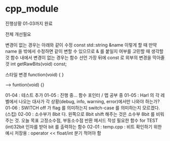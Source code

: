 # cpp_module

진행상황
	01-03까지 완료

전체 개선필요

변경이 없는 경우는 아래와 같이 수정
	const std::string &name
		이렇게 할 때 만약 name 을 밖에서 수정하면 같이 변할 수 있으므로 & 를 붙일지 여부를 고민할 때 생각할 것
함수 내에서 변경이 없는 경우는 함수 선언 가장 뒤에 const 로 외부의 변경을 막아줄 것
	int	getRawBits(void) const;

스타일 변경
function(void)
{
}

--> funtion(void) {}




01-04 : 테스트 추가
01-05 : 진행 중... 함수 포인터 / 맵 공부 중
01-05 : Harl 의 각 레벨에서 나오는 대사가 각 상황(debug, info, warning, error)에서만 나와야 하는가?
01-06 : SWITCH off 가 flag 를 의미하는지 switch-case 를 의미하는지 모르겠다.(스킵)
02-00 : 소수부가 8bit 다. 왼쪽으로 8bit shift 해주는 것은 소수부 8bit 를 비워주는 것.
	오늘 목표
		고정소수점, 부동소수점 반환 메서드 작성
	필요한 함수 for TEST
		(int)32bit 인자를 받아 bit 를 출력하는 함수
02-01 : temp.cpp : 비트 확인하기 위한 예시 저장용
	  : operator << float/int 분기 적어야 함
